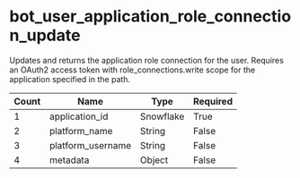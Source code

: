 # bot_user_application_role_connection_update 
Updates and returns the application role connection for the user. Requires an OAuth2 access token with role_connections.write scope for the application specified in the path.


 Count | Name | Type | Required        
----|----|----|----
 1 | application_id | Snowflake | True
 2 | platform_name | String | False
 3 | platform_username | String | False
 4 | metadata | Object | False